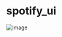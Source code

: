 # spotify_ui
![image](https://github.com/AyushSGithub24/spotify_ui/assets/135719356/ad137d21-aebe-4cc2-a703-68b4bb540d16)
